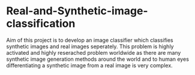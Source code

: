 # Real-and-Synthetic-image-classification

Aim of this project is to develop an image classifier which classifies synthetic images and real images seperately. This problem is highly activated and highly reserached problem worldwide as there are many synthetic image generation methods around the world and to human eyes differentiating a synthetic image from a real image is very complex.
